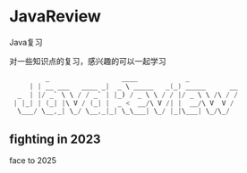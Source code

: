 # JavaReview
Java复习

对一些知识点的复习，感兴趣的可以一起学习


```java
         _                  ____            _               
     | | __ ___   ____ _|  _ \ _____   _(_) _____      __
  _  | |/ _` \ \ / / _` | |_) / _ \ \ / / |/ _ \ \ /\ / /
 | |_| | (_| |\ V / (_| |  _ <  __/\ V /| |  __/\ V  V / 
  \___/ \__,_| \_/ \__,_|_| \_\___| \_/ |_|\___| \_/\_/  

```



## fighting in 2023

face to 2025
